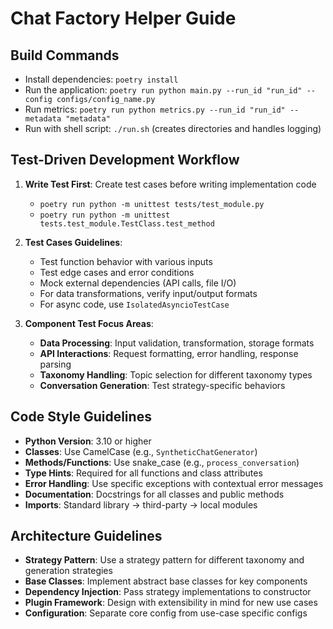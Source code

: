 # Chat Factory Helper Guide

## Build Commands
- Install dependencies: `poetry install`
- Run the application: `poetry run python main.py --run_id "run_id" --config configs/config_name.py`
- Run metrics: `poetry run python metrics.py --run_id "run_id" --metadata "metadata"`
- Run with shell script: `./run.sh` (creates directories and handles logging)

## Test-Driven Development Workflow
1. **Write Test First**: Create test cases before writing implementation code
   - `poetry run python -m unittest tests/test_module.py`
   - `poetry run python -m unittest tests.test_module.TestClass.test_method`

2. **Test Cases Guidelines**:
   - Test function behavior with various inputs
   - Test edge cases and error conditions
   - Mock external dependencies (API calls, file I/O)
   - For data transformations, verify input/output formats
   - For async code, use `IsolatedAsyncioTestCase`

3. **Component Test Focus Areas**:
   - **Data Processing**: Input validation, transformation, storage formats
   - **API Interactions**: Request formatting, error handling, response parsing
   - **Taxonomy Handling**: Topic selection for different taxonomy types
   - **Conversation Generation**: Test strategy-specific behaviors

## Code Style Guidelines
- **Python Version**: 3.10 or higher
- **Classes**: Use CamelCase (e.g., `SyntheticChatGenerator`)
- **Methods/Functions**: Use snake_case (e.g., `process_conversation`)
- **Type Hints**: Required for all functions and class attributes
- **Error Handling**: Use specific exceptions with contextual error messages
- **Documentation**: Docstrings for all classes and public methods
- **Imports**: Standard library → third-party → local modules

## Architecture Guidelines
- **Strategy Pattern**: Use a strategy pattern for different taxonomy and generation strategies
- **Base Classes**: Implement abstract base classes for key components
- **Dependency Injection**: Pass strategy implementations to constructor
- **Plugin Framework**: Design with extensibility in mind for new use cases
- **Configuration**: Separate core config from use-case specific configs